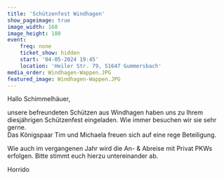 ```yaml
---
title: 'Schützenfest Windhagen'
show_pageimage: true
image_width: 160
image_height: 180
event:
    freq: none
    ticket_show: hidden
    start: '04-05-2024 19:45'
    location: 'Heiler Str. 79, 51647 Gummersbach'
media_order: Windhagen-Wappen.JPG
featured_image: Windhagen-Wappen.JPG
---
```


Hallo Schimmelhäuer,

unsere befreundeten Schützen aus Windhagen haben uns zu Ihrem diesjährigen Schützenfest eingeladen. Wie immer besuchen wir sie sehr gerne.  
Das Königspaar Tim und Michaela freuen sich auf eine rege Beteiligung.

Wie auch im vergangenen Jahr wird die An- & Abreise mit Privat PKWs erfolgen. Bitte stimmt euch hierzu untereinander ab.

Horrido